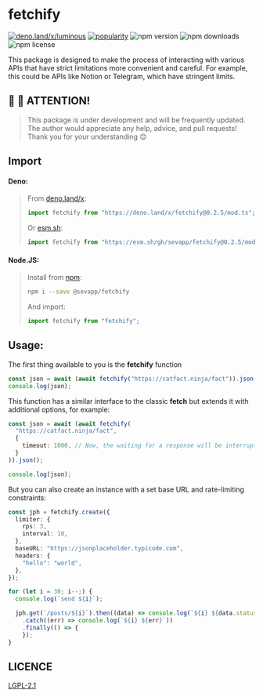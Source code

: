 # fetchify

[![deno.land/x/luminous](https://shield.deno.dev/x/fetchify)](https://deno.land/x/fetchify) [![popularity](https://deno.land/badge/fetchify/popularity)](https://deno.land/x/fetchify)
![npm version](https://img.shields.io/npm/v/@sevapp/fetchify) ![npm downloads](https://img.shields.io/npm/dt/@sevapp/fetchify) ![npm license](https://img.shields.io/npm/l/@sevapp/fetchify)


This package is designed to make the process of interacting with various APIs that have strict limitations more convenient and careful. For example, this could be APIs like Notion or Telegram, which have stringent limits.

## 👋 👋 ATTENTION!
> This package is under development and will be frequently updated. The author would appreciate any help, advice, and pull requests! Thank you for your understanding 😊

## Import

#### Deno:
> From [deno.land/x](https://deno.land/x/fetchify):
> ```ts
> import fetchify from "https://deno.land/x/fetchify@0.2.5/mod.ts";
> ```
> Or [esm.sh](esm.sh):
> ```ts
> import fetchify from "https://esm.sh/gh/sevapp/fetchify@0.2.5/mod.ts"
> ```

#### Node.JS:
> Install from [npm](https://www.npmjs.com/package/@sevapp/fetchify):
> ```bash
> npm i --save @sevapp/fetchify
> ``` 
> And import:
> ```ts
> import fetchify from "fetchify";
> ```

## Usage:
The first thing available to you is the **fetchify** function
```ts
const json = await (await fetchify("https://catfact.ninja/fact")).json();
console.log(json);
```

This function has a similar interface to the classic **fetch** but extends it with additional options, for example:
```ts
const json = await (await fetchify(
  "https://catfact.ninja/fact",
  {
    timeout: 1000, // Now, the waiting for a response will be interrupted after 1000 ms.
  }
)).json();

console.log(json);
```

But you can also create an instance with a set base URL and rate-limiting constraints:
```ts
const jph = fetchify.create({
  limiter: {
    rps: 3,
    interval: 10,
  },
  baseURL: "https://jsonplaceholder.typicode.com",
  headers: {
    "hello": "world",
  },
});

for (let i = 30; i--;) {
  console.log(`send ${i}`);

  jph.get(`/posts/${i}`).then((data) => console.log(`${i} ${data.status}`))
    .catch((err) => console.log(`${i} ${err}`))
    .finally(() => {
    });
}
```

## LICENCE

[LGPL-2.1](https://github.com/sevapp/fetchify/blob/main/LICENSE)
